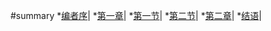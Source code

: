 #summary
*[编者序](README.md)|
*[第一章](Chapter1/mainpart.md)|
    *[第一节](Part1/mainpart.md)|
    *[第二节](Part2/mainpart.md)|
*[第二章](Chapter2/mainpart.md)|
*[结语](ChapterTail/mainpart.md)|

